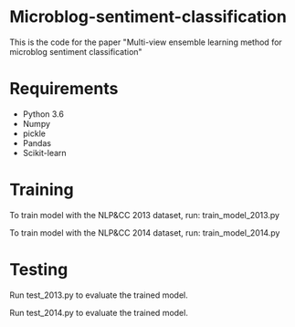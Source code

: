 # Microblog-sentiment-classification
This is the code for the paper "Multi-view ensemble learning method for microblog sentiment classification"
# Requirements
* Python 3.6
* Numpy
* pickle
* Pandas
* Scikit-learn
# Training
To train model with the NLP&CC 2013 dataset, run: train_model_2013.py

To train model with the NLP&CC 2014 dataset, run: train_model_2014.py
# Testing
Run test_2013.py to evaluate the trained model.

Run test_2014.py to evaluate the trained model.
